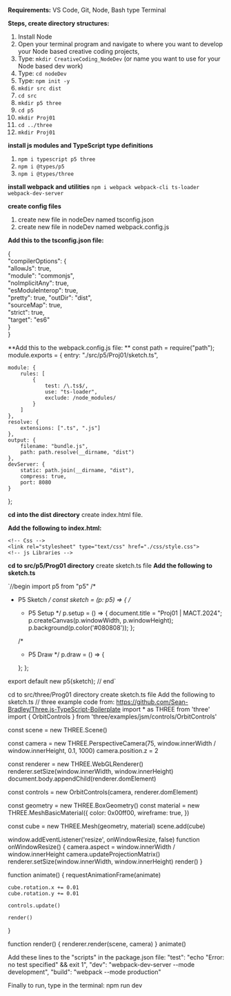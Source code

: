 **Requirements:**
VS Code, Git, Node, Bash type Terminal

**Steps, create directory structures:**
1. Install Node
2. Open your terminal program and navigate to where you want to develop your Node based creative coding projects,
3. Type: `mkdir CreativeCoding_NodeDev` (or name you want to use for your Node based dev work)
4. Type: `cd nodeDev`
5. Type: `npm init -y`
6. `mkdir src dist`
7. `cd src`
8. `mkdir p5 three`
9. `cd p5`
10. `mkdir Proj01`
11. `cd ../three`
12. `mkdir Proj01`

**install js modules and TypeScript type definitions**
1. `npm i typescript p5 three`
2. `npm i @types/p5`
3. `npm i @types/three`

**install webpack and utilities**
`npm i webpack webpack-cli ts-loader webpack-dev-server`

**create config files**
1. create new file in nodeDev named tsconfig.json
2. create new file in nodeDev named webpack.config.js

**Add this to the tsconfig.json file:**

{  
"compilerOptions": {  
"allowJs": true,  
"module": "commonjs",  
"noImplicitAny": true,  
"esModuleInterop": true,  
"pretty": true, 
"outDir": "dist",  
"sourceMap": true,  
"strict": true,  
"target": "es6"  
  }  
}  
  

**Add this to the webpack.config.js file:
**
const path = require("path");
module.exports = {
    entry: "./src/p5/Proj01/sketch.ts",

    module: {
        rules: [
            {
                test: /\.ts$/,
                use: "ts-loader",
                exclude: /node_modules/
            }
        ]
    },
    resolve: {
        extensions: [".ts", ".js"]
    },
    output: {
        filename: "bundle.js",
        path: path.resolve(__dirname, "dist")
    },
    devServer: {
        static: path.join(__dirname, "dist"),
        compress: true,
        port: 8080
    }
  };

**cd into the dist directory**
create index.html file.

**Add the following to index.html:**
<!DOCTYPE html>
<html lang="en">
<head>
    <meta charset="UTF-8">
    <meta name="viewport" content="width=device-width, initial-scale=1.0">
    <meta http-equiv="X-UA-Compatible" content="ie=edge">
    
    <!-- Css -->
    <link rel="stylesheet" type="text/css" href="./css/style.css">
    <!-- js Libraries -->
  
</head>
<body>
    <script type="module" src="./bundle.js"></script>
    
</body>
</html>

**cd to src/p5/Prog01 directory**
create sketch.ts file
**Add the following to sketch.ts**

`//begin
import p5 from "p5"
/*
 * P5 Sketch
 */
const sketch = (p: p5) => {
    /*
     * P5 Setup
     */
    p.setup = () => {
        document.title = "Proj01 | MACT.2024";
        p.createCanvas(p.windowWidth, p.windowHeight);
        p.background(p.color('#080808'));
    };

    /*
     * P5 Draw
     */
    p.draw = () => {
       
    };
};

export default new p5(sketch);
// end`


cd to src/three/Prog01 directory
create sketch.ts file
Add the following to sketch.ts
// three example code from: https://github.com/Sean-Bradley/Three.js-TypeScript-Boilerplate
import * as THREE from 'three'
import { OrbitControls } from 'three/examples/jsm/controls/OrbitControls'

const scene = new THREE.Scene()

const camera = new THREE.PerspectiveCamera(75, window.innerWidth / window.innerHeight, 0.1, 1000)
camera.position.z = 2

const renderer = new THREE.WebGLRenderer()
renderer.setSize(window.innerWidth, window.innerHeight)
document.body.appendChild(renderer.domElement)

const controls = new OrbitControls(camera, renderer.domElement)

const geometry = new THREE.BoxGeometry()
const material = new THREE.MeshBasicMaterial({
    color: 0x00ff00,
    wireframe: true,
})

const cube = new THREE.Mesh(geometry, material)
scene.add(cube)

window.addEventListener('resize', onWindowResize, false)
function onWindowResize() {
    camera.aspect = window.innerWidth / window.innerHeight
    camera.updateProjectionMatrix()
    renderer.setSize(window.innerWidth, window.innerHeight)
    render()
}

function animate() {
    requestAnimationFrame(animate)

    cube.rotation.x += 0.01
    cube.rotation.y += 0.01

    controls.update()

    render()
}

function render() {
    renderer.render(scene, camera)
}
animate()

Add these lines to the "scripts" in the package.json file:
    "test": "echo \"Error: no test specified\" && exit 1",
    "dev": "webpack-dev-server --mode development",
    "build": "webpack --mode production"
    
Finally to run, type in the terminal: npm run dev
    
    


